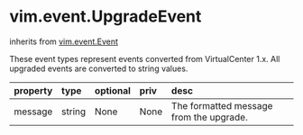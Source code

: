 vim.event.UpgradeEvent
======================
inherits from [vim.event.Event](docs/vim.event.Event.md)


These event types represent events converted from VirtualCenter 1.x.   All upgraded events are converted to string values.

| property | type | optional | priv | desc |
|:---------|:-----|:---------|:-----|:-----|
| message | string | None | None | The formatted message from the upgrade. |


